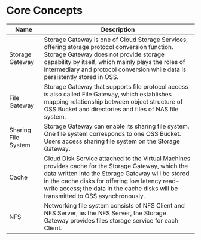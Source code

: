 # Core Concepts

Name|Description
-|-
Storage Gateway|Storage Gateway is one of Cloud Storage Services, offering storage protocol conversion function. Storage Gateway does not provide storage capability by itself, which mainly plays the roles of intermediary and protocol conversion while data is persistently stored in OSS.
File Gateway|Storage Gateway that supports file protocol access is also called File Gateway, which establishes mapping relationship between object structure of OSS Bucket and directories and files of NAS file system.
Sharing File System|Storage Gateway can enable its sharing file system. One file system corresponds to one OSS Bucket. Users access sharing file system on the Storage Gateway.
Cache|Cloud Disk Service attached to the Virtual Machines provides cache for the Storage Gateway, which the data written into the Storage Gateway will be stored in the cache disks for offering low latency read-write access; the data in the cache disks will be transmitted to OSS asynchronously.
NFS|Networking file system consists of NFS Client and NFS Server, as the NFS Server, the Storage Gateway provides files storage service for each Client.
